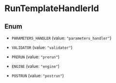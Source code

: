

# RunTemplateHandlerId

## Enum


* `PARAMETERS_HANDLER` (value: `"parameters_handler"`)

* `VALIDATOR` (value: `"validator"`)

* `PRERUN` (value: `"prerun"`)

* `ENGINE` (value: `"engine"`)

* `POSTRUN` (value: `"postrun"`)



